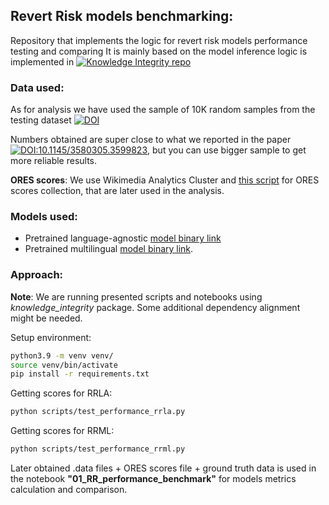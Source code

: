 ## Revert Risk models benchmarking:
Repository that implements the logic for revert risk models performance testing and comparing
It is mainly based on the model inference logic is implemented in 
[![Knowledge Integrity repo](https://img.shields.io/badge/GitLab-repo-orange)](https://gitlab.wikimedia.org/repos/research/knowledge_integrity)

### Data used: 
As for analysis we have used the sample of 10K random samples from the testing dataset  [![DOI](https://zenodo.org/badge/DOI/10.5281/zenodo.8174336.svg)](https://doi.org/10.5281/zenodo.8174336)

Numbers obtained are super close to what we reported in the paper [![DOI:10.1145/3580305.3599823](https://zenodo.org/badge/DOI/10.1145/3580305.3599823.svg)](
https://doi.org/10.1145/3580305.3599823), but you can use bigger sample to get more reliable results. 

**ORES scores**: We use Wikimedia Analytics Cluster and [this script](https://github.com/trokhymovych/KI_multilingual_training/blob/main/modules/ores_scores_collection.py) for ORES scores collection, that are later used in the analysis.


### Models used: 

- Pretrained language-agnostic [model binary link](https://gitlab.wikimedia.org/repos/research/knowledge_integrity/-/tree/main/pretrained_models)
- Pretrained multilingual [model binary link](https://drive.google.com/file/d/1_nIWa9g8HLn88RmMlS-8n-qqiW9DZa6u/view?usp=drive_link).

### Approach:

**Note**: We are running presented scripts and notebooks using *knowledge_integrity* package. 
Some additional dependency alignment might be needed. 

Setup environment:
```bash
python3.9 -m venv venv/
source venv/bin/activate
pip install -r requirements.txt
```

Getting scores for RRLA: 
```bash
python scripts/test_performance_rrla.py
```

Getting scores for RRML: 
```bash
python scripts/test_performance_rrml.py
```

Later obtained .data files + ORES scores file + ground truth data is used in the notebook 
**"01_RR_performance_benchmark"** for models metrics calculation and comparison. 
